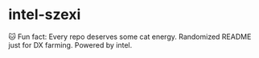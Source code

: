 ﻿# intel-szexi

🐱 Fun fact: Every repo deserves some cat energy.
Randomized README just for DX farming.
Powered by intel.

